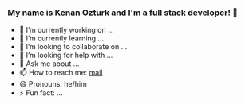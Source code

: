 ### My name is Kenan Ozturk and I'm a full stack developer! 👋


- 🔭 I’m currently working on ...
- 🌱 I’m currently learning ...
- 👯 I’m looking to collaborate on ...
- 🤔 I’m looking for help with ...
- 💬 Ask me about ...
- 📫 How to reach me: [mail](mailto:kenan.ozturk3@hotmail.com?subject=[Subject]%20-)
- 😄 Pronouns: he/him
- ⚡ Fun fact: ...
